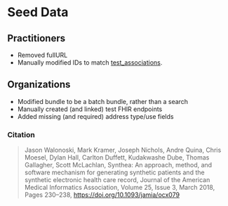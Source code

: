 # Seed Data

## Practitioners

- Removed fullURL
- Manually modified IDs to match [test_associations](./test_associations.csv).

## Organizations

- Modified bundle to be a batch bundle, rather than a search
- Manually created (and linked) test FHIR endpoints
- Added missing (and required) address type/use fields


### Citation

>Jason Walonoski, Mark Kramer, Joseph Nichols, Andre Quina, Chris Moesel, Dylan Hall, Carlton Duffett, Kudakwashe Dube, Thomas Gallagher, Scott McLachlan, Synthea: An approach, method, and software mechanism for generating synthetic patients and the synthetic electronic health care record, Journal of the American Medical Informatics Association, Volume 25, Issue 3, March 2018, Pages 230–238, https://doi.org/10.1093/jamia/ocx079